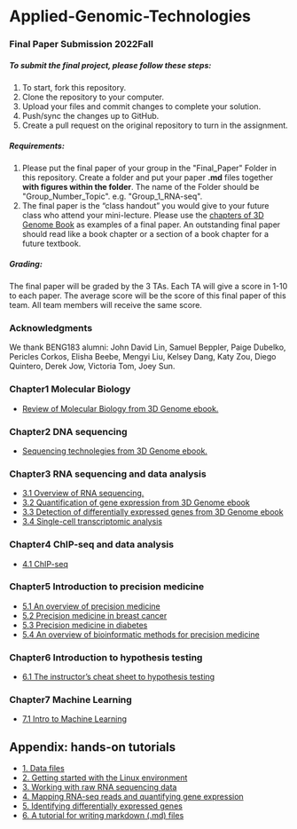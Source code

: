 # Applied-Genomic-Technologies 

### Final Paper Submission 2022Fall

##### To submit the final project, please follow these steps:

1. To start, fork this repository.
2. Clone the repository to your computer.
3. Upload your files and commit changes to complete your solution.
4. Push/sync the changes up to GitHub.
5. Create a pull request on the original repository to turn in the assignment.

##### Requirements:

1. Please put the final paper of your group in the "Final_Paper" Folder in this repository. Create a folder and put your paper **.md** files together **with figures within the folder**. The name of the Folder should be "Group_Number_Topic". e.g. "Group_1_RNA-seq".
2. The final paper is the “class handout” you would give to your future class who 
   attend your mini-lecture. Please use the [chapters of 3D Genome Book](https://zhonglab.gitbook.io/3dgenome/chapter1-why-we-care-about-3d-genome/3d-nuclear-structure) as examples 
   of a final paper. An outstanding final paper should read like a book chapter or a 
   section of a book chapter for a future textbook.

##### Grading:

The final paper will be graded by the 3 TAs. Each TA will give a score in 1-10 to each paper. The average score will be the score of this final paper of this team. All team members will receive the same score.

### Acknowledgments

We thank BENG183 alumni: John David Lin, Samuel Beppler, Paige Dubelko, Pericles Corkos, Elisha Beebe, Mengyi Liu, Kelsey Dang, Katy Zou, Diego Quintero, Derek Jow, Victoria Tom, Joey Sun.


### Chapter1 Molecular Biology
- [Review of Molecular Biology from 3D Genome ebook.](https://zhonglab.gitbook.io/3dgenome/chap0-preparation/0.1-molecular-biology) 
### Chapter2 DNA sequencing
- [Sequencing technolegies from 3D Genome ebook.](https://zhonglab.gitbook.io/3dgenome/chap0-preparation/0.2-sequencing-technologies)
### Chapter3 RNA sequencing and data analysis
- [3.1 Overview of RNA sequencing.](https://github.com/Irenexzwen/Applied-Genomic-Technologies/blob/master/Chapter/Overview_of_RNA_sequencing.md)
- [3.2 Quantification of gene expression from 3D Genome ebook](https://zhonglab.gitbook.io/3dgenome/chap0-preparation/0.3-rna-seq-data-mapping-and-gene-quantification)
- [3.3 Detection of differentially expressed genes from 3D Genome ebook](https://zhonglab.gitbook.io/3dgenome/chap0-preparation/03-rna-seq-differential-analysis)
- [3.4 Single-cell transcriptomic analysis](https://github.com/Irenexzwen/Applied-Genomic-Technologies/blob/master/Chapter/Single-cell_transcriptomic_analysis.md)
### Chapter4 ChIP-seq and data analysis
- [4.1 ChIP-seq](https://github.com/Irenexzwen/Applied-Genomic-Technologies/blob/master/Chapter/chipseq.md)
### Chapter5 Introduction to precision medicine
- [5.1 An overview of precision medicine](https://github.com/Irenexzwen/Applied-Genomic-Technologies/blob/master/Chapter/An_overview_of_precision_medicine.md)
- [5.2 Precision medicine in breast cancer](https://github.com/Irenexzwen/Applied-Genomic-Technologies/blob/master/Chapter/Precision_medicine_in_breast_cancer.md)
- [5.3 Precision medicine in diabetes](https://github.com/Irenexzwen/Applied-Genomic-Technologies/blob/master/Chapter/Precision_medicine_in_diabetes.md)
- [5.4 An overview of bioinformatic methods for precision medicine](https://github.com/Irenexzwen/Applied-Genomic-Technologies/blob/master/Chapter/An_overview_of_bioinformatic_methods_for_precision_medicine.md)
### Chapter6 Introduction to hypothesis testing
- [6.1 The instructor’s cheat sheet to hypothesis testing](https://github.com/Irenexzwen/BENG183_FA2020/blob/master/statistics_cheatsheet.pdf)
### Chapter7 Machine Learning
- [7.1 Intro to Machine Learning](https://github.com/Irenexzwen/Applied-Genomic-Technologies/blob/master/Chapter/Introduction_to_Machine_Learning.md)

## Appendix: hands-on tutorials 
- [1.	Data files](https://github.com/Irenexzwen/BIOE183)
- [2. Getting started with the Linux environment](https://github.com/Irenexzwen/BIOE183/blob/master/Tutorial1_Preparation.md)
- [3. Working with raw RNA sequencing data](https://github.com/Irenexzwen/BIOE183/blob/master/Tutorial2_RawData.md)
- [4. Mapping RNA-seq reads and quantifying gene expression](https://github.com/Irenexzwen/BIOE183/blob/master/Tutorial3_Mapping_and_qualification.md)
- [5. Identifying differentially expressed genes](https://github.com/Irenexzwen/BIOE183/blob/master/Tutorial4_DE.md)
- [6. A tutorial for writing markdown (.md) files](https://github.com/Zhong-Lab-UCSD/Applied-Genomic-Technologies/blob/master/Chapter/Markdown_tutorial.md)
